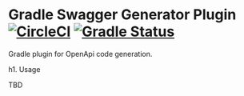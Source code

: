 # Gradle Swagger Generator Plugin [![CircleCI](https://circleci.com/gh/head-thrash/guardrail-gradle-plugin/tree/master.svg?style=svg)](https://circleci.com/gh/head-thrash/guardrail-gradle-plugin/tree/master) [![Gradle Status](https://gradleupdate.appspot.com/head-thrash/guardrail-gradle-plugin/status.svg)](https://gradleupdate.appspot.com/head-thrash/guardrail-gradle-plugin/status)

Gradle plugin for OpenApi code generation.

h1. Usage

TBD 

